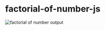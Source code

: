 # factorial-of-number-js
 
![factorial of number output](https://github.com/krupesh788/factorial-of-number-js/assets/71176180/1e095943-9f09-4531-8e60-09c9ca39d859)
